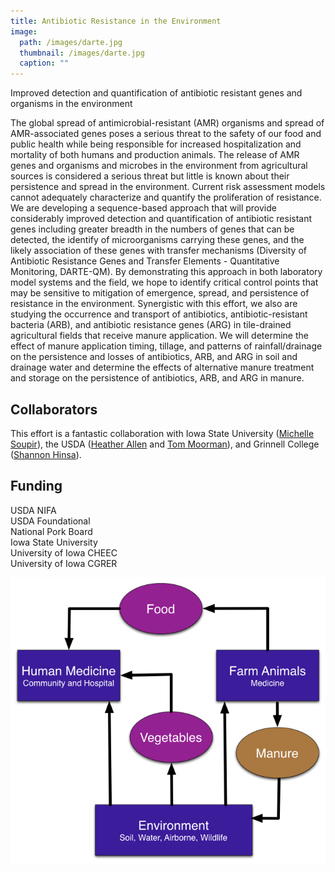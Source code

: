 ```yaml
---
title: Antibiotic Resistance in the Environment
image: 
  path: /images/darte.jpg
  thumbnail: /images/darte.jpg
  caption: ""
---
```


Improved detection and quantification of antibiotic resistant genes and organisms in the environment

The global spread of antimicrobial-resistant (AMR) organisms and spread of AMR-associated genes poses a serious threat to the safety of our food and public health while being responsible for increased hospitalization and mortality of both humans and production animals.  The release of AMR genes and organisms and microbes in the environment from agricultural sources is considered a serious threat but little is known about their persistence and spread in the environment.  Current risk assessment models cannot adequately characterize and quantify the proliferation of resistance.  We are developing a sequence-based approach that will provide considerably improved detection and quantification of antibiotic resistant genes including greater breadth in the numbers of genes that can be detected, the identify of microorganisms carrying these genes, and the likely association of these genes with transfer mechanisms (Diversity of Antibiotic Resistance Genes and Transfer Elements - Quantitative Monitoring, DARTE-QM).  By demonstrating this approach in both laboratory model systems and the field, we hope to identify critical control points that may be sensitive to mitigation of emergence, spread, and persistence of resistance in the environment.   Synergistic with this effort, we also are studying the occurrence and transport of antibiotics, antibiotic-resistant bacteria (ARB), and antibiotic resistance genes (ARG) in tile-drained agricultural fields that receive manure application.  We will determine the effect of manure application timing, tillage, and patterns of rainfall/drainage on the persistence and losses of antibiotics, ARB, and ARG in soil and drainage water and determine the effects of alternative manure treatment and storage on the persistence of antibiotics, ARB, and ARG in manure.

## Collaborators 
This effort is a fantastic collaboration with Iowa State University ([Michelle Soupir](http://www.public.iastate.edu/~msoupir/)), the USDA ([Heather Allen](http://www.ars.usda.gov/pandp/people/people.htm?personid=44876) and [Tom Moorman](http://www.ars.usda.gov/pandp/people/people.htm?personid=3940)), and Grinnell College ([Shannon Hinsa](https://www.grinnell.edu/users/hinsa)).

## Funding
USDA NIFA  
USDA Foundational  
National Pork Board  
Iowa State University  
University of Iowa CHEEC  
University of Iowa CGRER  

![darte](https://raw.githubusercontent.com/germs-lab/germs-lab.github.com/master/images/darte.jpg)
